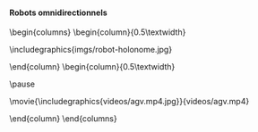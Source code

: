#### Robots omnidirectionnels

\begin{columns}
\begin{column}{0.5\textwidth}

\includegraphics{imgs/robot-holonome.jpg}

\end{column}
\begin{column}{0.5\textwidth}

\pause

\movie{\includegraphics{videos/agv.mp4.jpg}}{videos/agv.mp4}

\end{column}
\end{columns}
